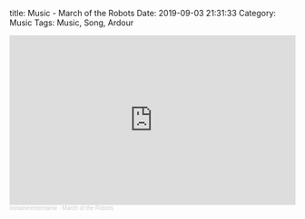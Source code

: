 title: Music - March of the Robots
Date: 2019-09-03 21:31:33
Category: Music
Tags: Music, Song, Ardour

<iframe width="100%" height="300" scrolling="no" frameborder="no" allow="autoplay" src="https://w.soundcloud.com/player/?url=https%3A//api.soundcloud.com/tracks/675419369&color=%23ff5500&auto_play=false&hide_related=false&show_comments=true&show_user=true&show_reposts=false&show_teaser=true&visual=true"></iframe><div style="font-size: 10px; color: #cccccc;line-break: anywhere;word-break: normal;overflow: hidden;white-space: nowrap;text-overflow: ellipsis; font-family: Interstate,Lucida Grande,Lucida Sans Unicode,Lucida Sans,Garuda,Verdana,Tahoma,sans-serif;font-weight: 100;"><a href="https://soundcloud.com/nonameentername" title="nonameentername" target="_blank" style="color: #cccccc; text-decoration: none;">nonameentername</a> · <a href="https://soundcloud.com/nonameentername/march-of-the-robots" title="March of the Robots" target="_blank" style="color: #cccccc; text-decoration: none;">March of the Robots</a></div>
